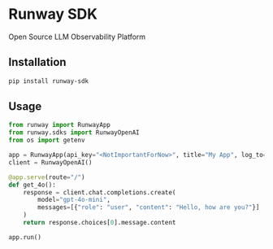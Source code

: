 # Runway SDK

Open Source LLM Observability Platform

## Installation 
```bash
pip install runway-sdk
```

## Usage
```python 
from runway import RunwayApp
from runway.sdks import RunwayOpenAI
from os import getenv

app = RunwayApp(api_key="<NotImportantForNow>", title="My App", log_to="console")
client = RunwayOpenAI()

@app.serve(route="/")
def get_4o():
    response = client.chat.completions.create(
        model="gpt-4o-mini",
        messages=[{"role": "user", "content": "Hello, how are you?"}]
    )
    return response.choices[0].message.content

app.run()
```